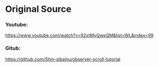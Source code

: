 # Original Source

### Youtube:

https://www.youtube.com/watch?v=92xtMyQweQM&list=WL&index=99

### Gitub:

https://github.com/Shin-sibainu/observer-scroll-tutorial
